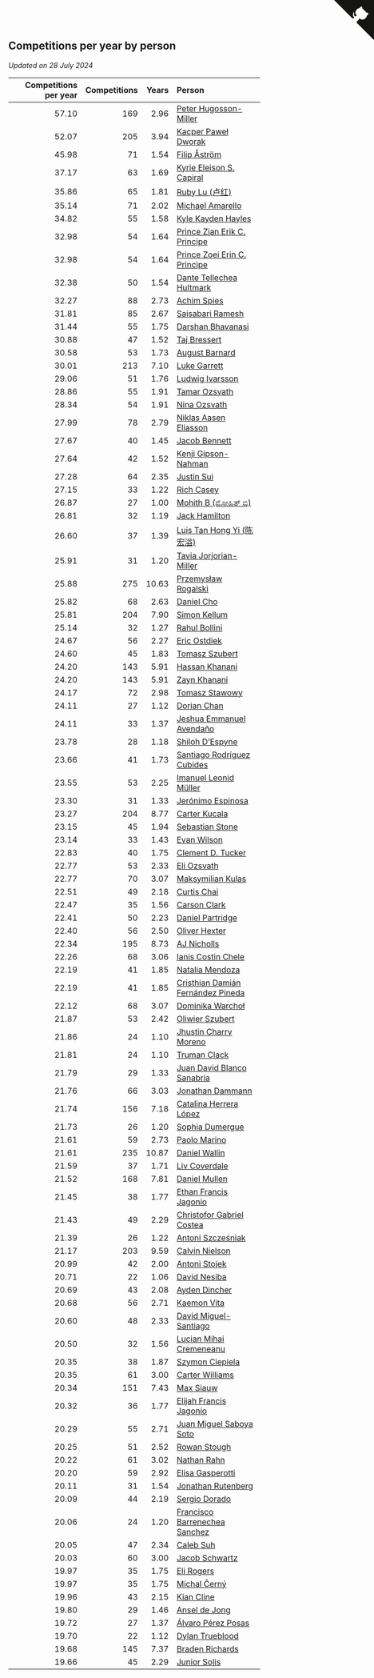 ## Competitions per year by person

*Updated on 28 July 2024*

| Competitions per year | Competitions | Years | Person |
| ---: | ---: | ---: | :--- |
| 57.10 | 169 | 2.96 | [Peter Hugosson-Miller](https://www.worldcubeassociation.org/persons/2021HUGO01) |
| 52.07 | 205 | 3.94 | [Kacper Paweł Dworak](https://www.worldcubeassociation.org/persons/2020DWOR01) |
| 45.98 | 71 | 1.54 | [Filip Åström](https://www.worldcubeassociation.org/persons/2023ASTR01) |
| 37.17 | 63 | 1.69 | [Kyrie Eleison S. Capiral](https://www.worldcubeassociation.org/persons/2022CAPI02) |
| 35.86 | 65 | 1.81 | [Ruby Lu (卢红)](https://www.worldcubeassociation.org/persons/2022LURU01) |
| 35.14 | 71 | 2.02 | [Michael Amarello](https://www.worldcubeassociation.org/persons/2022AMAR09) |
| 34.82 | 55 | 1.58 | [Kyle Kayden Hayles](https://www.worldcubeassociation.org/persons/2022HAYL02) |
| 32.98 | 54 | 1.64 | [Prince Zian Erik C. Principe](https://www.worldcubeassociation.org/persons/2022PRIN08) |
| 32.98 | 54 | 1.64 | [Prince Zoei Erin C. Principe](https://www.worldcubeassociation.org/persons/2022PRIN09) |
| 32.38 | 50 | 1.54 | [Dante Tellechea Hultmark](https://www.worldcubeassociation.org/persons/2023HULT01) |
| 32.27 | 88 | 2.73 | [Achim Spies](https://www.worldcubeassociation.org/persons/2021SPIE01) |
| 31.81 | 85 | 2.67 | [Saisabari Ramesh](https://www.worldcubeassociation.org/persons/2021RAME01) |
| 31.44 | 55 | 1.75 | [Darshan Bhavanasi](https://www.worldcubeassociation.org/persons/2022BHAV01) |
| 30.88 | 47 | 1.52 | [Taj Bressert](https://www.worldcubeassociation.org/persons/2023BRES01) |
| 30.58 | 53 | 1.73 | [August Barnard](https://www.worldcubeassociation.org/persons/2022BARN21) |
| 30.01 | 213 | 7.10 | [Luke Garrett](https://www.worldcubeassociation.org/persons/2017GARR05) |
| 29.06 | 51 | 1.76 | [Ludwig Ivarsson](https://www.worldcubeassociation.org/persons/2022IVAR01) |
| 28.86 | 55 | 1.91 | [Tamar Ozsvath](https://www.worldcubeassociation.org/persons/2022OZSV04) |
| 28.34 | 54 | 1.91 | [Nina Ozsvath](https://www.worldcubeassociation.org/persons/2022OZSV03) |
| 27.99 | 78 | 2.79 | [Niklas Aasen Eliasson](https://www.worldcubeassociation.org/persons/2021ELIA01) |
| 27.67 | 40 | 1.45 | [Jacob Bennett](https://www.worldcubeassociation.org/persons/2023BENN04) |
| 27.64 | 42 | 1.52 | [Kenji Gipson-Nahman](https://www.worldcubeassociation.org/persons/2023GIPS01) |
| 27.28 | 64 | 2.35 | [Justin Sui](https://www.worldcubeassociation.org/persons/2022SUIJ01) |
| 27.15 | 33 | 1.22 | [Rich Casey](https://www.worldcubeassociation.org/persons/2023CASE06) |
| 26.87 | 27 | 1.00 | [Mohith B (ಮೋಹಿತ್ ಬಿ)](https://www.worldcubeassociation.org/persons/2023BMOH01) |
| 26.81 | 32 | 1.19 | [Jack Hamilton](https://www.worldcubeassociation.org/persons/2023HAMI08) |
| 26.60 | 37 | 1.39 | [Luis Tan Hong Yi (陈宏溢)](https://www.worldcubeassociation.org/persons/2023YILU01) |
| 25.91 | 31 | 1.20 | [Tavia Jorjorian-Miller](https://www.worldcubeassociation.org/persons/2023JORJ01) |
| 25.88 | 275 | 10.63 | [Przemysław Rogalski](https://www.worldcubeassociation.org/persons/2013ROGA02) |
| 25.82 | 68 | 2.63 | [Daniel Cho](https://www.worldcubeassociation.org/persons/2021CHOD01) |
| 25.81 | 204 | 7.90 | [Simon Kellum](https://www.worldcubeassociation.org/persons/2016KELL12) |
| 25.14 | 32 | 1.27 | [Rahul Bollini](https://www.worldcubeassociation.org/persons/2023BOLL01) |
| 24.67 | 56 | 2.27 | [Eric Ostdiek](https://www.worldcubeassociation.org/persons/2022OSTD01) |
| 24.60 | 45 | 1.83 | [Tomasz Szubert](https://www.worldcubeassociation.org/persons/2022SZUB02) |
| 24.20 | 143 | 5.91 | [Hassan Khanani](https://www.worldcubeassociation.org/persons/2018KHAN26) |
| 24.20 | 143 | 5.91 | [Zayn Khanani](https://www.worldcubeassociation.org/persons/2018KHAN28) |
| 24.17 | 72 | 2.98 | [Tomasz Stawowy](https://www.worldcubeassociation.org/persons/2021STAW01) |
| 24.11 | 27 | 1.12 | [Dorian Chan](https://www.worldcubeassociation.org/persons/2023DORI01) |
| 24.11 | 33 | 1.37 | [Jeshua Emmanuel Avendaño](https://www.worldcubeassociation.org/persons/2023AVEN01) |
| 23.78 | 28 | 1.18 | [Shiloh D’Espyne](https://www.worldcubeassociation.org/persons/2023DESP01) |
| 23.66 | 41 | 1.73 | [Santiago Rodríguez Cubides](https://www.worldcubeassociation.org/persons/2022CUBI01) |
| 23.55 | 53 | 2.25 | [Imanuel Leonid Müller](https://www.worldcubeassociation.org/persons/2022MULL02) |
| 23.30 | 31 | 1.33 | [Jerónimo Espinosa](https://www.worldcubeassociation.org/persons/2023ESPI07) |
| 23.27 | 204 | 8.77 | [Carter Kucala](https://www.worldcubeassociation.org/persons/2015KUCA01) |
| 23.15 | 45 | 1.94 | [Sebastian Stone](https://www.worldcubeassociation.org/persons/2022STON09) |
| 23.14 | 33 | 1.43 | [Evan Wilson](https://www.worldcubeassociation.org/persons/2023WILS11) |
| 22.83 | 40 | 1.75 | [Clement D. Tucker](https://www.worldcubeassociation.org/persons/2022TUCK09) |
| 22.77 | 53 | 2.33 | [Eli Ozsvath](https://www.worldcubeassociation.org/persons/2022OZSV01) |
| 22.77 | 70 | 3.07 | [Maksymilian Kulas](https://www.worldcubeassociation.org/persons/2021KULA02) |
| 22.51 | 49 | 2.18 | [Curtis Chai](https://www.worldcubeassociation.org/persons/2022CHAI02) |
| 22.47 | 35 | 1.56 | [Carson Clark](https://www.worldcubeassociation.org/persons/2023CLAR02) |
| 22.41 | 50 | 2.23 | [Daniel Partridge](https://www.worldcubeassociation.org/persons/2022PART02) |
| 22.40 | 56 | 2.50 | [Oliver Hexter](https://www.worldcubeassociation.org/persons/2022HEXT01) |
| 22.34 | 195 | 8.73 | [AJ Nicholls](https://www.worldcubeassociation.org/persons/2015NICH04) |
| 22.26 | 68 | 3.06 | [Ianis Costin Chele](https://www.worldcubeassociation.org/persons/2021CHEL01) |
| 22.19 | 41 | 1.85 | [Natalia Mendoza](https://www.worldcubeassociation.org/persons/2022MEND24) |
| 22.19 | 41 | 1.85 | [Cristhian Damián Fernández Pineda](https://www.worldcubeassociation.org/persons/2022PINE05) |
| 22.12 | 68 | 3.07 | [Dominika Warchoł](https://www.worldcubeassociation.org/persons/2021WARC01) |
| 21.87 | 53 | 2.42 | [Oliwier Szubert](https://www.worldcubeassociation.org/persons/2022SZUB01) |
| 21.86 | 24 | 1.10 | [Jhustin Charry Moreno](https://www.worldcubeassociation.org/persons/2023MORE20) |
| 21.81 | 24 | 1.10 | [Truman Clack](https://www.worldcubeassociation.org/persons/2023CLAC02) |
| 21.79 | 29 | 1.33 | [Juan David Blanco Sanabria](https://www.worldcubeassociation.org/persons/2023SANA04) |
| 21.76 | 66 | 3.03 | [Jonathan Dammann](https://www.worldcubeassociation.org/persons/2021DAMM01) |
| 21.74 | 156 | 7.18 | [Catalina Herrera López](https://www.worldcubeassociation.org/persons/2017LOPE31) |
| 21.73 | 26 | 1.20 | [Sophia Dumergue](https://www.worldcubeassociation.org/persons/2023DUME02) |
| 21.61 | 59 | 2.73 | [Paolo Marino](https://www.worldcubeassociation.org/persons/2021MARI04) |
| 21.61 | 235 | 10.87 | [Daniel Wallin](https://www.worldcubeassociation.org/persons/2013WALL03) |
| 21.59 | 37 | 1.71 | [Liv Coverdale](https://www.worldcubeassociation.org/persons/2022COVE02) |
| 21.52 | 168 | 7.81 | [Daniel Mullen](https://www.worldcubeassociation.org/persons/2016MULL04) |
| 21.45 | 38 | 1.77 | [Ethan Francis Jagonio](https://www.worldcubeassociation.org/persons/2022JAGO03) |
| 21.43 | 49 | 2.29 | [Christofor Gabriel Costea](https://www.worldcubeassociation.org/persons/2022COST03) |
| 21.39 | 26 | 1.22 | [Antoni Szcześniak](https://www.worldcubeassociation.org/persons/2023SZCZ04) |
| 21.17 | 203 | 9.59 | [Calvin Nielson](https://www.worldcubeassociation.org/persons/2014NIEL03) |
| 20.99 | 42 | 2.00 | [Antoni Stojek](https://www.worldcubeassociation.org/persons/2022STOJ03) |
| 20.71 | 22 | 1.06 | [David Nesiba](https://www.worldcubeassociation.org/persons/2023NESI01) |
| 20.69 | 43 | 2.08 | [Ayden Dincher](https://www.worldcubeassociation.org/persons/2022DINC01) |
| 20.68 | 56 | 2.71 | [Kaemon Vita](https://www.worldcubeassociation.org/persons/2021VITA01) |
| 20.60 | 48 | 2.33 | [David Miguel-Santiago](https://www.worldcubeassociation.org/persons/2022MIGU02) |
| 20.50 | 32 | 1.56 | [Lucian Mihai Cremeneanu](https://www.worldcubeassociation.org/persons/2023CREM01) |
| 20.35 | 38 | 1.87 | [Szymon Ciepiela](https://www.worldcubeassociation.org/persons/2022CIEP01) |
| 20.35 | 61 | 3.00 | [Carter Williams](https://www.worldcubeassociation.org/persons/2021WILL06) |
| 20.34 | 151 | 7.43 | [Max Siauw](https://www.worldcubeassociation.org/persons/2017SIAU02) |
| 20.32 | 36 | 1.77 | [Elijah Francis Jagonio](https://www.worldcubeassociation.org/persons/2022JAGO02) |
| 20.29 | 55 | 2.71 | [Juan Miguel Saboya Soto](https://www.worldcubeassociation.org/persons/2021SOTO01) |
| 20.25 | 51 | 2.52 | [Rowan Stough](https://www.worldcubeassociation.org/persons/2022STOU01) |
| 20.22 | 61 | 3.02 | [Nathan Rahn](https://www.worldcubeassociation.org/persons/2021RAHN01) |
| 20.20 | 59 | 2.92 | [Elisa Gasperotti](https://www.worldcubeassociation.org/persons/2021GASP01) |
| 20.11 | 31 | 1.54 | [Jonathan Rutenberg](https://www.worldcubeassociation.org/persons/2023RUTE01) |
| 20.09 | 44 | 2.19 | [Sergio Dorado](https://www.worldcubeassociation.org/persons/2022CORR05) |
| 20.06 | 24 | 1.20 | [Francisco Barrenechea Sanchez](https://www.worldcubeassociation.org/persons/2023SANC31) |
| 20.05 | 47 | 2.34 | [Caleb Suh](https://www.worldcubeassociation.org/persons/2022SUHC01) |
| 20.03 | 60 | 3.00 | [Jacob Schwartz](https://www.worldcubeassociation.org/persons/2021SCHW01) |
| 19.97 | 35 | 1.75 | [Eli Rogers](https://www.worldcubeassociation.org/persons/2022ROGE05) |
| 19.97 | 35 | 1.75 | [Michal Černý](https://www.worldcubeassociation.org/persons/2022CERN03) |
| 19.96 | 43 | 2.15 | [Kian Cline](https://www.worldcubeassociation.org/persons/2022CLIN01) |
| 19.80 | 29 | 1.46 | [Ansel de Jong](https://www.worldcubeassociation.org/persons/2023JONG01) |
| 19.72 | 27 | 1.37 | [Álvaro Pérez Posas](https://www.worldcubeassociation.org/persons/2023POSA01) |
| 19.70 | 22 | 1.12 | [Dylan Trueblood](https://www.worldcubeassociation.org/persons/2023TRUE02) |
| 19.68 | 145 | 7.37 | [Braden Richards](https://www.worldcubeassociation.org/persons/2017RICH02) |
| 19.66 | 45 | 2.29 | [Junior Solis](https://www.worldcubeassociation.org/persons/2022SOLI03) |


<a href="https://github.com/jonatanklosko/wca_statistics" class="github-corner" aria-label="View source on Github"><svg width="80" height="80" viewBox="0 0 250 250" style="fill:#151513; color:#fff; position: absolute; top: 0; border: 0; right: 0;" aria-hidden="true"><path d="M0,0 L115,115 L130,115 L142,142 L250,250 L250,0 Z"></path><path d="M128.3,109.0 C113.8,99.7 119.0,89.6 119.0,89.6 C122.0,82.7 120.5,78.6 120.5,78.6 C119.2,72.0 123.4,76.3 123.4,76.3 C127.3,80.9 125.5,87.3 125.5,87.3 C122.9,97.6 130.6,101.9 134.4,103.2" fill="currentColor" style="transform-origin: 130px 106px;" class="octo-arm"></path><path d="M115.0,115.0 C114.9,115.1 118.7,116.5 119.8,115.4 L133.7,101.6 C136.9,99.2 139.9,98.4 142.2,98.6 C133.8,88.0 127.5,74.4 143.8,58.0 C148.5,53.4 154.0,51.2 159.7,51.0 C160.3,49.4 163.2,43.6 171.4,40.1 C171.4,40.1 176.1,42.5 178.8,56.2 C183.1,58.6 187.2,61.8 190.9,65.4 C194.5,69.0 197.7,73.2 200.1,77.6 C213.8,80.2 216.3,84.9 216.3,84.9 C212.7,93.1 206.9,96.0 205.4,96.6 C205.1,102.4 203.0,107.8 198.3,112.5 C181.9,128.9 168.3,122.5 157.7,114.1 C157.9,116.9 156.7,120.9 152.7,124.9 L141.0,136.5 C139.8,137.7 141.6,141.9 141.8,141.8 Z" fill="currentColor" class="octo-body"></path></svg></a><style>.github-corner:hover .octo-arm{animation:octocat-wave 560ms ease-in-out}@keyframes octocat-wave{0%,100%{transform:rotate(0)}20%,60%{transform:rotate(-25deg)}40%,80%{transform:rotate(10deg)}}@media (max-width:500px){.github-corner:hover .octo-arm{animation:none}.github-corner .octo-arm{animation:octocat-wave 560ms ease-in-out}}</style>

